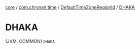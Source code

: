 [core](../../index.md) / [com.chrynan.time](../index.md) / [DefaultTimeZoneRegionId](index.md) / [DHAKA](./-d-h-a-k-a.md)

# DHAKA

(JVM, COMMON) `DHAKA`